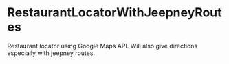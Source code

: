 # RestaurantLocatorWithJeepneyRoutes
Restaurant locator using Google Maps API. Will also give directions especially with jeepney routes.
